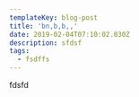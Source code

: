 ```yaml
---
templateKey: blog-post
title: 'bn,b,b,,'
date: 2019-02-04T07:10:02.030Z
description: sfdsf
tags:
  - fsdffs
---
```

fdsfd
